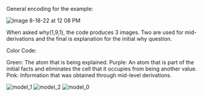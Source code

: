 General encoding for the example: 

![Image 8-18-22 at 12 08 PM](https://user-images.githubusercontent.com/81679574/197887769-0751c602-71fa-4976-b72a-fe2ad8812a7c.jpg)


When asked why(1,9,1), the code produces 3 images. Two are used for mid-derivations and the final is explanation for the initial why question.

Color Code:

Green: The atom that is being explained.
Purple: An atom that is part of the initial facts and eliminates the cell that it occupies from being another value.
Pink: Information that was obtained through mid-level derivations.



![model_1](https://user-images.githubusercontent.com/81679574/197887914-fe870895-4698-4890-9b79-56f6ab553f92.png)
![model_2](https://user-images.githubusercontent.com/81679574/197887931-b2e0c745-9ad4-4dc5-bc00-e7c99cffbf32.png)
![model_0](https://user-images.githubusercontent.com/81679574/197887937-4395505c-4a0e-441e-9df2-d159e8bf87b0.png)

